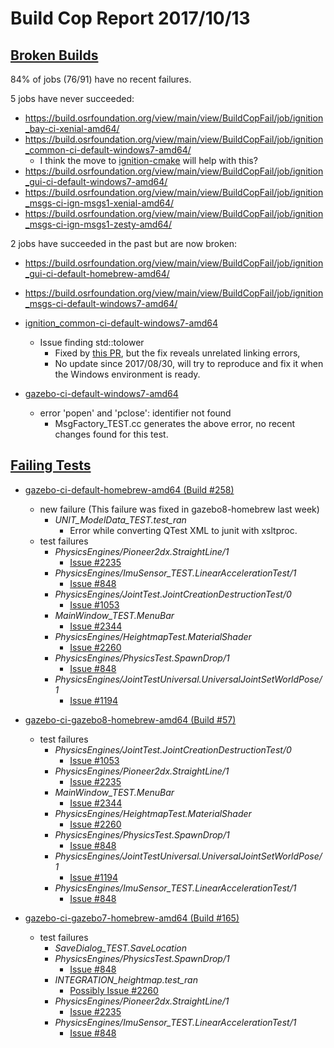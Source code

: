 # Build Cop Report 2017/10/13 #

## [Broken Builds](https://build.osrfoundation.org/view/main/view/BuildCopFail/) ##

84% of jobs (76/91) have no recent failures.

5 jobs have never succeeded:

* https://build.osrfoundation.org/view/main/view/BuildCopFail/job/ignition_bay-ci-xenial-amd64/
* https://build.osrfoundation.org/view/main/view/BuildCopFail/job/ignition_common-ci-default-windows7-amd64/
    * I think the move to [ignition-cmake](https://bitbucket.org/ignitionrobotics/ign-common/pull-requests/69/refactoring-the-cmake-scripts-to-use/diff) will help with this?
* https://build.osrfoundation.org/view/main/view/BuildCopFail/job/ignition_gui-ci-default-windows7-amd64/
* https://build.osrfoundation.org/view/main/view/BuildCopFail/job/ignition_msgs-ci-ign-msgs1-xenial-amd64/
* https://build.osrfoundation.org/view/main/view/BuildCopFail/job/ignition_msgs-ci-ign-msgs1-zesty-amd64/

2 jobs have succeeded in the past but are now broken:

* https://build.osrfoundation.org/view/main/view/BuildCopFail/job/ignition_gui-ci-default-homebrew-amd64/
* https://build.osrfoundation.org/view/main/view/BuildCopFail/job/ignition_msgs-ci-default-windows7-amd64/

* [ignition_common-ci-default-windows7-amd64](https://build.osrfoundation.org/view/main/view/BuildCopFail/job/ignition_common-ci-default-windows7-amd64/184/)
    * Issue finding std::tolower
        * Fixed by [this PR](https://bitbucket.org/ignitionrobotics/ign-common/pull-requests/64/fixing-windows-tolower-error/diff), but the fix reveals unrelated linking errors,
        * No update since 2017/08/30, will try to reproduce and fix it when the Windows environment is ready.

* [gazebo-ci-default-windows7-amd64](https://build.osrfoundation.org/view/main/view/BuildCopFail/job/gazebo-ci-default-windows7-amd64/lastFailedBuild/)
    * error 'popen' and 'pclose': identifier not found
        * MsgFactory_TEST.cc generates the above error, no recent changes found for this test.

## [Failing Tests](https://build.osrfoundation.org/view/main/view/BuildCopTests/) ##

* [gazebo-ci-default-homebrew-amd64 (Build #258)](https://build.osrfoundation.org/view/main/view/BuildCopTests/job/gazebo-ci-default-homebrew-amd64/)
    * new failure (This failure was fixed in gazebo8-homebrew last week)
        * *UNIT_ModelData_TEST.test_ran*
            * Error while converting QTest XML to junit with xsltproc.
    * test failures
        * *PhysicsEngines/Pioneer2dx.StraightLine/1*
            * [Issue #2235](https://bitbucket.org/osrf/gazebo/issues/2235)
        * *PhysicsEngines/ImuSensor_TEST.LinearAccelerationTest/1*
            * [Issue #848](https://bitbucket.org/osrf/gazebo/issues/848)
        * *PhysicsEngines/JointTest.JointCreationDestructionTest/0*
            * [Issue #1053](https://bitbucket.org/osrf/gazebo/issues/1053)
        * *MainWindow_TEST.MenuBar*
            * [Issue #2344](https://bitbucket.org/osrf/gazebo/issues/2344)
        * *PhysicsEngines/HeightmapTest.MaterialShader*
            * [Issue #2260](https://bitbucket.org/osrf/gazebo/issues/2260)
        * *PhysicsEngines/PhysicsTest.SpawnDrop/1*
            * [Issue #848](https://bitbucket.org/osrf/gazebo/issues/848)
        * *PhysicsEngines/JointTestUniversal.UniversalJointSetWorldPose/1*
            * [Issue #1194](https://bitbucket.org/osrf/gazebo/issues/1194)

* [gazebo-ci-gazebo8-homebrew-amd64 (Build #57)](https://build.osrfoundation.org/view/main/view/BuildCopTests/job/gazebo-ci-gazebo8-homebrew-amd64)
    * test failures
        * *PhysicsEngines/JointTest.JointCreationDestructionTest/0*
            * [Issue #1053](https://bitbucket.org/osrf/gazebo/issues/1053)
        * *PhysicsEngines/Pioneer2dx.StraightLine/1*
            * [Issue #2235](https://bitbucket.org/osrf/gazebo/issues/2235)
        * *MainWindow_TEST.MenuBar*
            * [Issue #2344](https://bitbucket.org/osrf/gazebo/issues/2344)
        * *PhysicsEngines/HeightmapTest.MaterialShader*
            * [Issue #2260](https://bitbucket.org/osrf/gazebo/issues/2260)
        * *PhysicsEngines/PhysicsTest.SpawnDrop/1*
            * [Issue #848](https://bitbucket.org/osrf/gazebo/issues/848)
        * *PhysicsEngines/JointTestUniversal.UniversalJointSetWorldPose/1*
            * [Issue #1194](https://bitbucket.org/osrf/gazebo/issues/1194)
        * *PhysicsEngines/ImuSensor_TEST.LinearAccelerationTest/1*
            * [Issue #848](https://bitbucket.org/osrf/gazebo/issues/848)

* [gazebo-ci-gazebo7-homebrew-amd64 (Build #165)](https://build.osrfoundation.org/view/main/view/BuildCopTests/job/gazebo-ci-gazebo7-homebrew-amd64/)
    * test failures
        * *SaveDialog_TEST.SaveLocation*
        * *PhysicsEngines/PhysicsTest.SpawnDrop/1*
            * [Issue #848](https://bitbucket.org/osrf/gazebo/issues/848)
        * *INTEGRATION_heightmap.test_ran*
            * [Possibly Issue #2260](https://bitbucket.org/osrf/gazebo/issues/2260)
        * *PhysicsEngines/Pioneer2dx.StraightLine/1*
            * [Issue #2235](https://bitbucket.org/osrf/gazebo/issues/2235)
        * *PhysicsEngines/ImuSensor_TEST.LinearAccelerationTest/1*
            * [Issue #848](https://bitbucket.org/osrf/gazebo/issues/848)